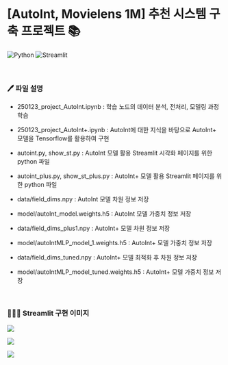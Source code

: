 # [AutoInt, Movielens 1M] 추천 시스템 구축 프로젝트 📚
![Python](https://img.shields.io/badge/Python-3776AB?style=flat-square&logo=python&logoColor=white)
![Streamlit](https://img.shields.io/badge/Streamlit-FF4B4B?style=flat-square&logo=Streamlit&logoColor=white)
<br>
<br>
<br>


### 🖊️ 파일 설명
  - 250123_project_AutoInt.ipynb : 학습 노드의 데이터 분석, 전처리, 모델링 과정 학습
  - 250123_project_AutoInt+.ipynb : AutoInt에 대한 지식을 바탕으로 AutoInt+ 모델을 Tensorflow를 활용하여 구현
  - autoint.py, show_st.py : AutoInt 모델 활용 Streamlit 시각화 페이지를 위한 python 파일
  - autoint_plus.py, show_st_plus.py : AutoInt+ 모델 활용 Streamlit 페이지를 위한 python 파일

  - data/field_dims.npy : AutoInt 모델 차원 정보 저장
  - model/autoInt_model.weights.h5 : AutoInt 모델 가중치 정보 저장
  - data/field_dims_plus1.npy : AutoInt+ 모델 차원 정보 저장
  - model/autoIntMLP_model_1.weights.h5 : AutoInt+ 모델 가중치 정보 저장
  - data/field_dims_tuned.npy : AutoInt+ 모델 최적화 후 차원 정보 저장
  - model/autoIntMLP_model_tuned.weights.h5 : AutoInt+ 모델 가중치 정보 저장
<br>



### 🤦🏻‍♀️ Streamlit 구현 이미지
![](https://github.com/highlevelnotes/250123_project_AutoInt/blob/main/image/%EC%8A%A4%ED%81%AC%EB%A6%B0%EC%83%B7%202025-01-23%20153438.png)

![](https://github.com/highlevelnotes/250123_project_AutoInt/blob/main/image/%EC%8A%A4%ED%81%AC%EB%A6%B0%EC%83%B7%202025-01-23%20153452.png)

![](https://github.com/highlevelnotes/250123_project_AutoInt/blob/main/image/%EC%8A%A4%ED%81%AC%EB%A6%B0%EC%83%B7%202025-01-23%20153538.png)
<br>

